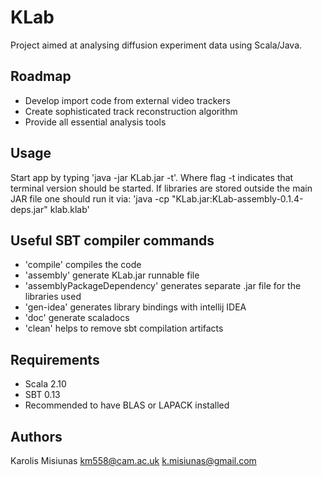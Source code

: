 KLab
====
Project aimed at analysing diffusion experiment data using Scala/Java.

Roadmap
-------
 - Develop import code from external video trackers
 - Create sophisticated track reconstruction algorithm
 - Provide all essential analysis tools

Usage
-----
Start app by typing 'java -jar KLab.jar -t'. Where flag -t indicates that terminal version should be started.
If libraries are stored outside the main JAR file one should run it via: 'java -cp "KLab.jar:KLab-assembly-0.1.4-deps.jar" klab.klab'

Useful SBT compiler commands
----------------------------
 - 'compile' compiles the code
 - 'assembly' generate KLab.jar runnable file
 - 'assemblyPackageDependency' generates separate .jar file for the libraries used
 - 'gen-idea' generates library bindings with intellij IDEA
 - 'doc' generate scaladocs
 - 'clean' helps to remove sbt compilation artifacts

Requirements
------------
 - Scala 2.10
 - SBT 0.13
 - Recommended to have BLAS or LAPACK installed

Authors
-------
Karolis Misiunas
km558@cam.ac.uk
k.misiunas@gmail.com